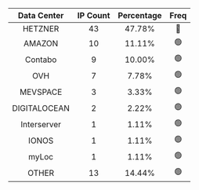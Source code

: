 | Data Center | IP Count | Percentage | Freq |
|:------------:|:--------:|:-----------:|:-----:|
| HETZNER | 43 | 47.78% | 🔴 |
| AMAZON | 10 | 11.11% | 🟢 |
| Contabo | 9 | 10.00% | 🟢 |
| OVH | 7 | 7.78% | 🟢 |
| MEVSPACE | 3 | 3.33% | 🟢 |
| DIGITALOCEAN | 2 | 2.22% | 🟢 |
| Interserver | 1 | 1.11% | 🟢 |
| IONOS | 1 | 1.11% | 🟢 |
| myLoc | 1 | 1.11% | 🟢 |
| OTHER | 13 | 14.44% | 🟢 |